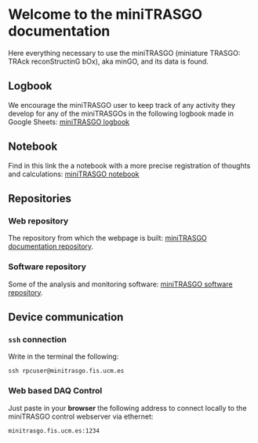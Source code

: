 # Welcome to the miniTRASGO documentation
Here everything necessary to use the miniTRASGO (miniature TRASGO: TRAck reconStructinG bOx), aka minGO, and its data is found.

## Logbook
We encourage the miniTRASGO user to keep track of any activity they develop for any of the miniTRASGOs in the following logbook made in Google Sheets: [miniTRASGO logbook](https://docs.google.com/spreadsheets/d/12n6DfQ32oXcRKpHaolfAoO3pKVVrrWzk7TBOIZ0N6ro/edit?usp=sharing)

## Notebook
Find in this link the a notebook with a more precise registration of thoughts and calculations: [miniTRASGO notebook](https://docs.google.com/document/d/e/2PACX-1vQD_Zr4IW3ZZl0sX4jf7jcD_9tdXbD-kIDpydO0k9HWhewk7yDDWJEF4PC4ARUu1nk-mdEexsyPXXY-/pub)

## Repositories

### Web repository
The repository from which the webpage is built: [miniTRASGO documentation repository](https://github.com/cayesoneira/miniTRASGO).

### Software repository
Some of the analysis and monitoring software: [miniTRASGO software repository](https://github.com/cayesoneira/miniTRASGO-analysis/tree/main).

## Device communication

### `ssh` connection
Write in the terminal the following:

    ssh rpcuser@minitrasgo.fis.ucm.es

### Web based DAQ Control
Just paste in your **browser** the following address to connect locally to the miniTRASGO control webserver via ethernet:

    minitrasgo.fis.ucm.es:1234

